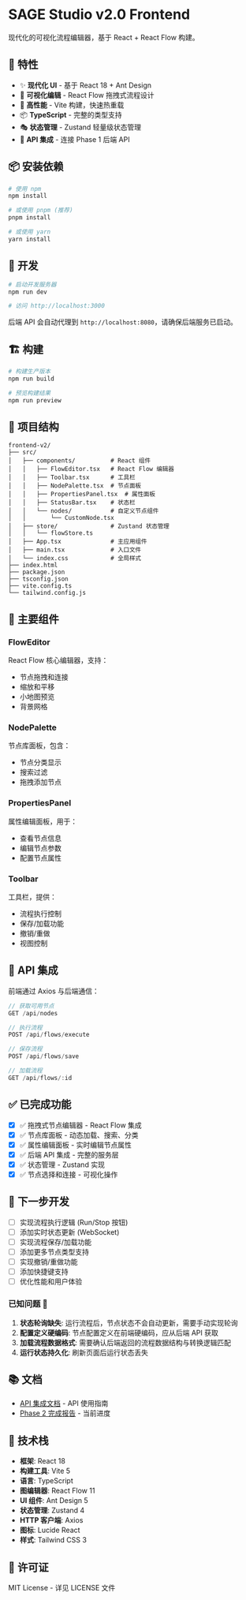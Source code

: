 # SAGE Studio v2.0 Frontend

现代化的可视化流程编辑器，基于 React + React Flow 构建。

## 🎯 特性

- ✨ **现代化 UI** - 基于 React 18 + Ant Design
- 🎨 **可视化编辑** - React Flow 拖拽式流程设计
- 🚀 **高性能** - Vite 构建，快速热重载
- 📦 **TypeScript** - 完整的类型支持
- 🎭 **状态管理** - Zustand 轻量级状态管理
- 🔌 **API 集成** - 连接 Phase 1 后端 API

## 📦 安装依赖

```bash
# 使用 npm
npm install

# 或使用 pnpm (推荐)
pnpm install

# 或使用 yarn
yarn install
```

## 🚀 开发

```bash
# 启动开发服务器
npm run dev

# 访问 http://localhost:3000
```

后端 API 会自动代理到 `http://localhost:8080`，请确保后端服务已启动。

## 🏗️ 构建

```bash
# 构建生产版本
npm run build

# 预览构建结果
npm run preview
```

## 📁 项目结构

```
frontend-v2/
├── src/
│   ├── components/          # React 组件
│   │   ├── FlowEditor.tsx   # React Flow 编辑器
│   │   ├── Toolbar.tsx      # 工具栏
│   │   ├── NodePalette.tsx  # 节点面板
│   │   ├── PropertiesPanel.tsx  # 属性面板
│   │   ├── StatusBar.tsx    # 状态栏
│   │   └── nodes/           # 自定义节点组件
│   │       └── CustomNode.tsx
│   ├── store/               # Zustand 状态管理
│   │   └── flowStore.ts
│   ├── App.tsx              # 主应用组件
│   ├── main.tsx             # 入口文件
│   └── index.css            # 全局样式
├── index.html
├── package.json
├── tsconfig.json
├── vite.config.ts
└── tailwind.config.js
```

## 🎨 主要组件

### FlowEditor
React Flow 核心编辑器，支持：
- 节点拖拽和连接
- 缩放和平移
- 小地图预览
- 背景网格

### NodePalette
节点库面板，包含：
- 节点分类显示
- 搜索过滤
- 拖拽添加节点

### PropertiesPanel
属性编辑面板，用于：
- 查看节点信息
- 编辑节点参数
- 配置节点属性

### Toolbar
工具栏，提供：
- 流程执行控制
- 保存/加载功能
- 撤销/重做
- 视图控制

## 🔌 API 集成

前端通过 Axios 与后端通信：

```typescript
// 获取可用节点
GET /api/nodes

// 执行流程
POST /api/flows/execute

// 保存流程
POST /api/flows/save

// 加载流程
GET /api/flows/:id
```

## ✅ 已完成功能

- [x] ✅ 拖拽式节点编辑器 - React Flow 集成
- [x] ✅ 节点库面板 - 动态加载、搜索、分类
- [x] ✅ 属性编辑面板 - 实时编辑节点属性
- [x] ✅ 后端 API 集成 - 完整的服务层
- [x] ✅ 状态管理 - Zustand 实现
- [x] ✅ 节点选择和连接 - 可视化操作

## 🎯 下一步开发

- [ ] 实现流程执行逻辑 (Run/Stop 按钮)
- [ ] 添加实时状态更新 (WebSocket)
- [ ] 实现流程保存/加载功能
- [ ] 添加更多节点类型支持
- [ ] 实现撤销/重做功能
- [ ] 添加快捷键支持
- [ ] 优化性能和用户体验

### 已知问题 🐛

1. **状态轮询缺失**: 运行流程后，节点状态不会自动更新，需要手动实现轮询
2. **配置定义硬编码**: 节点配置定义在前端硬编码，应从后端 API 获取
3. **加载流程数据格式**: 需要确认后端返回的流程数据结构与转换逻辑匹配
4. **运行状态持久化**: 刷新页面后运行状态丢失

## 📚 文档

- [API 集成文档](docs/API_INTEGRATION.md) - API 使用指南
- [Phase 2 完成报告](docs/PHASE2_API_COMPLETE.md) - 当前进度

## 📝 技术栈

- **框架**: React 18
- **构建工具**: Vite 5
- **语言**: TypeScript
- **图编辑器**: React Flow 11
- **UI 组件**: Ant Design 5
- **状态管理**: Zustand 4
- **HTTP 客户端**: Axios
- **图标**: Lucide React
- **样式**: Tailwind CSS 3

## 📄 许可证

MIT License - 详见 LICENSE 文件
